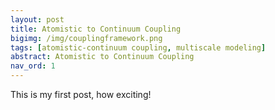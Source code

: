 ```yaml
---
layout: post
title: Atomistic to Continuum Coupling
bigimg: /img/couplingframework.png
tags: [atomistic-continuum coupling, multiscale modeling]
abstract: Atomistic to Continuum Coupling
nav_ord: 1
---
```


This is my first post, how exciting!